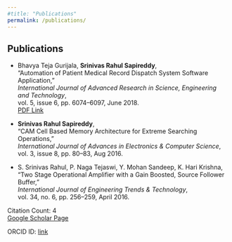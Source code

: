 ```yaml
---
#title: "Publications"
permalink: /publications/
---
```


## Publications

- Bhavya Teja Gurijala, **Srinivas Rahul Sapireddy**,  
  “Automation of Patient Medical Record Dispatch System Software Application,”  
  *International Journal of Advanced Research in Science, Engineering and Technology*,  
  vol. 5, issue 6, pp. 6074–6097, June 2018.  
  [PDF Link](http://www.ijarset.com/upload/2018/june/11-IJARSET-_rahul-modified.pdf)

- **Srinivas Rahul Sapireddy**,  
  “CAM Cell Based Memory Architecture for Extreme Searching Operations,”  
  *International Journal of Advances in Electronics & Computer Science*,  
  vol. 3, issue 8, pp. 80–83, Aug 2016.

- S. Srinivas Rahul, P. Naga Tejaswi, Y. Mohan Sandeep, K. Hari Krishna,  
  “Two Stage Operational Amplifier with a Gain Boosted, Source Follower Buffer,”  
  *International Journal of Engineering Trends & Technology*,  
  vol. 34, no. 6, pp. 256–259, April 2016.



Citation Count: 4<br>
[ Google Scholar Page ](https://scholar.google.com/citations?user=08fgpdIAAAAJ&hl=en)

ORCID ID: [ link ](https://orcid.org/0000-0002-9898-6810)
